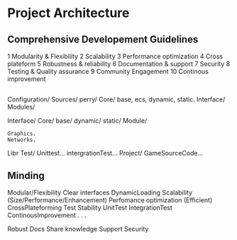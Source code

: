 # Project Architecture

## Comprehensive Developement Guidelines
1 Modularity & Flexibility
2 Scalability
3 Performance optimization
4 Cross plateform
5 Robustness & reliability
6 Documentation & support
7 Security
8 Testing & Quality assurance
9 Community Engagement
10 Continous improvement

## 

Configuration/
Sources/
perry/
  Core/
    base, ecs, dynamic, static.
  Interface/
  Modules/

Interface/
  Core/
    base/
    dynamic/
    static/
  Module/

    Graphics.
    Networks.
Libr
Test/
  Unittest...
  intergrationTest...
Project/
  GameSourceCode...

## Minding

Modular/Flexibility
Clear interfaces
DynamicLoading
Scalability (Size/Performance/Enhancement)
Perfomance optimization (Efficient)
CrossPlateforming
Test
  Stability
  UnitTest
  IntegrationTest
ContinousImprovement
  .
  .
  .

Robust
Docs
  Share knowledge
  Support
Security   

